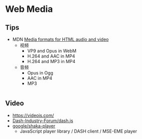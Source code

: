 # Web Media
## Tips

* MDN [Media formats for HTML audio and video](https://developer.mozilla.org/en-US/docs/Web/HTML/Supported_media_formats)
  * 视频
    * VP9 and Opus in WebM
    * H.264 and AAC in MP4
    * H.264 and MP3 in MP4
  * 音频
    * Opus in Ogg
    * AAC in MP4
    * MP3


```bash

```

## Video
* https://videojs.com/
* [Dash-Industry-Forum/dash.js](https://github.com/Dash-Industry-Forum/dash.js)
* [google/shaka-player](https://github.com/google/shaka-player)
  * JavaScript player library / DASH client / MSE-EME player
